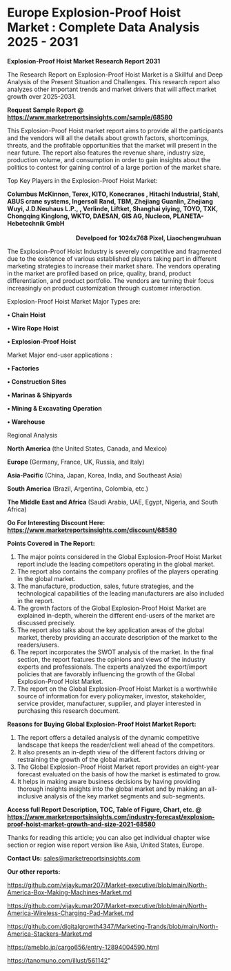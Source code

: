 # Europe Explosion-Proof Hoist Market : Complete Data Analysis 2025 - 2031

<strong>Explosion-Proof Hoist Market Research Report 2031</strong>

The Research Report on Explosion-Proof Hoist Market is a Skillful and Deep Analysis of the Present Situation and Challenges. This research report also analyzes other important trends and market drivers that will affect market growth over 2025-2031.

<strong>Request Sample Report @ <a href=https://www.marketreportsinsights.com/sample/68580>https://www.marketreportsinsights.com/sample/68580</a></strong>

This Explosion-Proof Hoist market report aims to provide all the participants and the vendors will all the details about growth factors, shortcomings, threats, and the profitable opportunities that the market will present in the near future. The report also features the revenue share, industry size, production volume, and consumption in order to gain insights about the politics to contest for gaining control of a large portion of the market share.

Top Key Players in the Explosion-Proof Hoist Market:

<strong>Columbus McKinnon, Terex, KITO, Konecranes , Hitachi Industrial, Stahl, ABUS crane systems, Ingersoll Rand, TBM, Zhejiang Guanlin, Zhejiang Wuyi, J.D.Neuhaus L.P., , Verlinde, Liftket, Shanghai yiying, TOYO, TXK, Chongqing Kinglong, WKTO, DAESAN, GIS AG, Nucleon, PLANETA-Hebetechnik GmbH                                                                                                                                                                                                         Develpoed for 1024x768 Pixel, Liaochengwuhuan</strong>

The Explosion-Proof Hoist Industry is severely competitive and fragmented due to the existence of various established players taking part in different marketing strategies to increase their market share. The vendors operating in the market are profiled based on price, quality, brand, product differentiation, and product portfolio. The vendors are turning their focus increasingly on product customization through customer interaction.

Explosion-Proof Hoist Market Major Types are:

<strong>• Chain Hoist

• Wire Rope Hoist

• Explosion-Proof Hoist</strong>

Market Major end-user applications :

<strong>• Factories

• Construction Sites

• Marinas & Shipyards

• Mining & Excavating Operation

• Warehouse</strong>

Regional Analysis

</u><strong><b>North America</b></strong> (the United States, Canada, and Mexico)

<strong><b>Europe </b></strong>(Germany, France, UK, Russia, and Italy)

<strong><b>Asia-Pacific</b></strong> (China, Japan, Korea, India, and Southeast Asia)

<strong><b>South America</b></strong> (Brazil, Argentina, Colombia, etc.)

<strong><b>The Middle East and Africa</b></strong> (Saudi Arabia, UAE, Egypt, Nigeria, and South Africa)

<strong>Go For Interesting Discount Here: <a href=https://www.marketreportsinsights.com/discount/68580>https://www.marketreportsinsights.com/discount/68580</a></strong>

<strong>Points Covered in The Report:</strong>
<ol>
  <li>The major points considered in the Global Explosion-Proof Hoist Market report include the leading competitors operating in the global market.</li>
  <li>The report also contains the company profiles of the players operating in the global market.</li>
  <li>The manufacture, production, sales, future strategies, and the technological capabilities of the leading manufacturers are also included in the report.</li>
  <li>The growth factors of the Global Explosion-Proof Hoist Market are explained in-depth, wherein the different end-users of the market are discussed precisely.</li>
  <li>The report also talks about the key application areas of the global market, thereby providing an accurate description of the market to the readers/users.</li>
  <li>The report incorporates the SWOT analysis of the market. In the final section, the report features the opinions and views of the industry experts and professionals. The experts analyzed the export/import policies that are favorably influencing the growth of the Global Explosion-Proof Hoist Market.</li>
  <li>The report on the Global Explosion-Proof Hoist Market is a worthwhile source of information for every policymaker, investor, stakeholder, service provider, manufacturer, supplier, and player interested in purchasing this research document.</li>
</ol>
<strong>Reasons for Buying Global Explosion-Proof Hoist Market Report:</strong>

<ol>
  <li>The report offers a detailed analysis of the dynamic competitive landscape that keeps the reader/client well ahead of the competitors.</li>
  <li>It also presents an in-depth view of the different factors driving or restraining the growth of the global market.</li>
  <li>The Global Explosion-Proof Hoist Market report provides an eight-year forecast evaluated on the basis of how the market is estimated to grow.</li>
  <li>It helps in making aware business decisions by having providing thorough insights insights into the global market and by making an all-inclusive analysis of the key market segments and sub-segments.</li>
</ol>
<strong>Access full Report Description, TOC, Table of Figure, Chart, etc. @ <a href=https://www.marketreportsinsights.com/industry-forecast/explosion-proof-hoist-market-growth-and-size-2021-68580>https://www.marketreportsinsights.com/industry-forecast/explosion-proof-hoist-market-growth-and-size-2021-68580</a></strong>


Thanks for reading this article; you can also get individual chapter wise section or region wise report version like Asia, United States, Europe.

<strong>Contact Us:</strong>
sales@marketreportsinsights.com

<strong>Our other reports:</strong>

<a href=https://github.com/vijaykumar207/Market-executive/blob/main/North-America-Box-Making-Machines-Market.md>https://github.com/vijaykumar207/Market-executive/blob/main/North-America-Box-Making-Machines-Market.md</a>

<a href=https://github.com/vijaykumar207/Market-executive/blob/main/North-America-Wireless-Charging-Pad-Market.md>https://github.com/vijaykumar207/Market-executive/blob/main/North-America-Wireless-Charging-Pad-Market.md</a>

<a href=https://github.com/digitalgrowth4347/Marketing-Trands/blob/main/North-America-Stackers-Market.md>https://github.com/digitalgrowth4347/Marketing-Trands/blob/main/North-America-Stackers-Market.md</a>

<a href=https://ameblo.jp/cargo656/entry-12894004590.html>https://ameblo.jp/cargo656/entry-12894004590.html</a>

<a href=https://tanomuno.com/illust/561142>https://tanomuno.com/illust/561142</a>"

